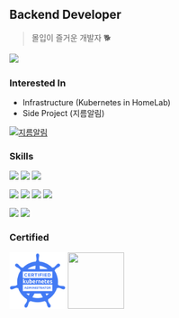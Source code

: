 ## Backend Developer

> 몰입이 즐거운 개발자 🐕

<a href="https://velog.io/@seonkyo0466/posts">
  <img src="https://img.shields.io/badge/Blog-20C997?style=flat-square&logo=velog&logoColor=white"/>
</a>
<br/>

### Interested In

- Infrastructure (Kubernetes in HomeLab)
- Side Project (지름알림)

<a href="https://jirum-alarm.com"><img alt="지름알림" src="https://jirum-alarm.com/opengraph-image.png" width="230" height="130"/><a/>

### Skills
<p>
  <img src="https://img.shields.io/badge/TypeScript-007ACC?style=for-the-badge&logo=typescript&logoColor=white"/>
  <img src="https://img.shields.io/badge/NestJS-E0234E?style=for-the-badge&logo=nestjs&logoColor=white"/>
  <img src="https://img.shields.io/badge/GraphQL-E10098?style=for-the-badge&logo=graphql&logoColor=white"/>
</p>
<p>
  <img src="https://img.shields.io/badge/MySQL-4479A1?style=for-the-badge&logo=mysql&logoColor=white"/>
  <img src="https://img.shields.io/badge/Redis-DC382D?style=for-the-badge&logo=redis&logoColor=white"/>
  <img src="https://img.shields.io/badge/Elasticsearch-005571?style=for-the-badge&logo=elasticsearch&logoColor=white"/>
  <img src="https://img.shields.io/badge/Apache%20Kafka-231F20?style=for-the-badge&logo=apache-kafka&logoColor=white"/>
</p>
<p>
  <img src="https://img.shields.io/badge/Amazon%20AWS-232F3E?style=for-the-badge&logo=amazonaws&logoColor=white"/>
  <img src="https://img.shields.io/badge/Kubernetes-326CE5?style=for-the-badge&logo=kubernetes&logoColor=white"/>
</p>

### Certified
<p>
  <img src="https://github.com/cncf/artwork/raw/main/other/cka/color/kubernetes-cka-color.png" width="100" height="100"/>
  <img src="https://miro.medium.com/v2/resize:fit:680/format:webp/0*3vTkkL1hWIkitO-9.png" width="100" height="100"/>
</p>



<!--
**tjsry0466/tjsry0466** is a ✨ _special_ ✨ repository because its `README.md` (this file) appears on your GitHub profile.

Here are some ideas to get you started:

- 🔭 I’m currently working on ...
- 🌱 I’m currently learning ...
- 👯 I’m looking to collaborate on ...
- 🤔 I’m looking for help with ...
- 💬 Ask me about ...
- 📫 How to reach me: ...
- 😄 Pronouns: ...
- ⚡ Fun fact: ...
-->
